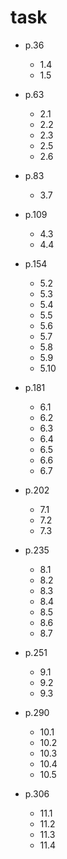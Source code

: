 # task

- p.36
    - 1.4
    - 1.5

- p.63
    - 2.1
    - 2.2
    - 2.3
    - 2.5
    - 2.6

- p.83
    - 3.7

- p.109
    - 4.3
    - 4.4

- p.154
    - 5.2
    - 5.3
    - 5.4
    - 5.5
    - 5.6
    - 5.7
    - 5.8
    - 5.9
    - 5.10

- p.181
    - 6.1
    - 6.2
    - 6.3
    - 6.4
    - 6.5
    - 6.6
    - 6.7

- p.202
    - 7.1
    - 7.2
    - 7.3

- p.235
    - 8.1
    - 8.2
    - 8.3
    - 8.4
    - 8.5
    - 8.6
    - 8.7

- p.251
    - 9.1
    - 9.2
    - 9.3

- p.290
    - 10.1
    - 10.2
    - 10.3
    - 10.4
    - 10.5

- p.306
    - 11.1
    - 11.2
    - 11.3
    - 11.4
